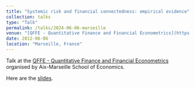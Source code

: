 ```yaml
---
title: "Systemic risk and financial connectedness: empirical evidence"
collection: talks
type: "Talk"
permalink: /talks/2024-06-06-marseille
venue: "[QFFE - Quantitative Finance and Financial Econometrics](https://qffe2024.sciencesconf.org/)"
date: 2012-06-06
location: "Marseille, France"
---
```


Talk at the [QFFE - Quantitative Finance and Financial Econometrics](https://qffe2024.sciencesconf.org/) organised by Aix-Marseille School of Economics.

Here are the [slides](/files/empirical_marseille.pdf).